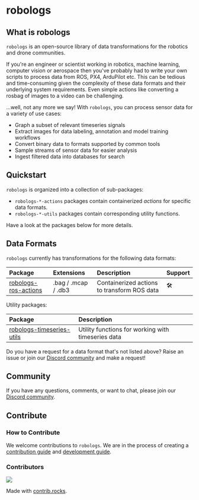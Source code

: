 # robologs

## What is robologs

`robologs` is an open-source library of data transformations for the robotics and drone communities.

If you're an engineer or scientist working in robotics, machine learning, computer vision or aerospace then you've probably had to write your own scripts to process data from ROS, PX4, ArduPilot etc. This can be tedious and time-consuming given the complexity of these data formats and their underlying system requirements. Even simple actions like converting a rosbag of images to a video can be challenging.

...well, not any more we say! With `robologs`, you can process sensor data for a variety of use cases:

- Graph a subset of relevant timeseries signals
- Extract images for data labeling, annotation and model training workflows
- Convert binary data to formats supported by common tools
- Sample streams of sensor data for easier analysis
- Ingest filtered data into databases for search

## Quickstart<a name="quickstart" />

`robologs` is organized into a collection of sub-packages: 

- `robologs-*-actions` packages contain containerized *actions* for specific data formats.
- `robologs-*-utils` packages contain corresponding utility functions.

Have a look at the packages below for more details.

## Data Formats<a name="data-formats" />

`robologs` currently has transformations for the following data formats:

| Package                                                                             | Extensions          | Description                                                  | Support 
|:------------------------------------------------------------------------------------|:--------------------|:-------------------------------------------------------------|:--------|
| [robologs-ros-actions](https://github.com/roboto-ai/robologs-ros-actions)           | .bag / .mcap / .db3 | Containerized actions to transform ROS data  | 🛠      |

Utility packages:

| Package                                                                             | Description                                                  |
|:------------------------------------------------------------------------------------|:-------------------------------------------------------------|
| [robologs-timeseries-utils](https://github.com/roboto-ai/robologs-timeseries-utils) | Utility functions for working with timeseries data |


Do you have a request for a data format that's not listed above? Raise an issue or join our [Discord community](https://discord.gg/YFenn4Ww5F) and make a request!

## Community

If you have any questions, comments, or want to chat, please join our [Discord community](https://discord.gg/YFenn4Ww5F).

## Contribute 
### How to Contribute

We welcome contributions to `robologs`. We are in the process of creating a [contribution guide](#) and [development guide](#).

### Contributors

<a href="https://github.com/roboto-dev/robologs/graphs/contributors">
  <img src="https://contrib.rocks/image?repo=roboto-dev/robologs" />
</a>

Made with [contrib.rocks](https://contrib.rocks).

